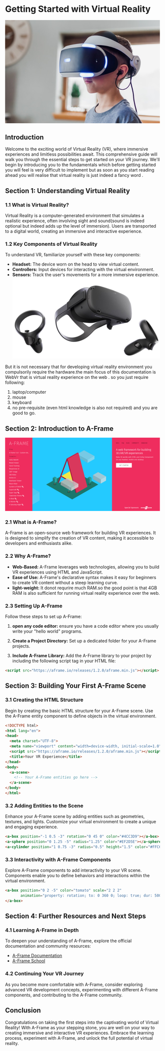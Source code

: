 # Getting Started with Virtual Reality
![person immersed in virtual reality ](vrchild.jpg)


## Introduction

Welcome to the exciting world of Virtual Reality (VR), where immersive experiences and limitless possibilities await. This comprehensive guide will walk you through the essential steps to get started on your VR journey. We'll begin by introducing you to the fundamentals which before getting started you will feel is very difficult to implement but as soon as you start reading ahead you will realise that virtual reality is just indeed a fancy word .
## Section 1: Understanding Virtual Reality

### 1.1 What is Virtual Reality?

Virtual Reality is a computer-generated environment that simulates a realistic experience, often involving sight and sound(sound is indeed optional but indeed adds up the level of immersion). Users are transported to a digital world, creating an immersive and interactive experience.

### 1.2 Key Components of Virtual Reality

To understand VR, familiarize yourself with these key components:

- **Headset:** The device worn on the head to view virtual content.
- **Controllers:** Input devices for interacting with the virtual environment.
- **Sensors:** Track the user's movements for a more immersive experience.
![virtual relaity equipments](image-10.png)


But it is not necessary that for developing virtual reality environment you compulsorily require the hardware.the main focus of this documentation is WebVr that is virtual reality experience on the web . so you just require following:
1. laptop/computer
2. mouse 
3. keyboard 
4. no pre-requisite (even html knowledge is also not required)
and you are good to go.

## Section 2: Introduction to A-Frame
![A-frame webpage](image-9.png)

### 2.1 What is A-Frame?

A-Frame is an open-source web framework for building VR experiences. It is designed to simplify the creation of VR content, making it accessible to developers and enthusiasts alike.

### 2.2 Why A-Frame?

- **Web-Based:** A-Frame leverages web technologies, allowing you to build VR experiences using HTML and JavaScript.
- **Ease of Use:** A-Frame's declarative syntax makes it easy for beginners to create VR content without a steep learning curve.
- **light-weight:** It donot requrire much RAM.so the good point is that 4GB RAM is also sufficient for running virtual reality experience over the web.
### 2.3 Setting Up A-Frame

Follow these steps to set up A-Frame:

1. **open any code editor:** ensure you have a code editor where you usually write your "hello world" programs.

2. **Create a Project Directory:** Set up a dedicated folder for your A-Frame projects.

3. **Include A-Frame Library:** Add the A-Frame library to your project by including the following script tag in your HTML file:

```html
<script src="https://aframe.io/releases/1.2.0/aframe.min.js"></script>
```

## Section 3: Building Your First A-Frame Scene

### 3.1 Creating the HTML Structure

Begin by creating the basic HTML structure for your A-Frame scene. Use the A-Frame entity component to define objects in the virtual environment.

```html
<!DOCTYPE html>
<html lang="en">
<head>
  <meta charset="UTF-8">
  <meta name="viewport" content="width=device-width, initial-scale=1.0">
  <script src="https://aframe.io/releases/1.2.0/aframe.min.js"></script>
  <title>Your VR Experience</title>
</head>
<body>
  <a-scene>
    <!-- Your A-Frame entities go here -->
  </a-scene>
</body>
</html>
```

### 3.2 Adding Entities to the Scene

Enhance your A-Frame scene by adding entities such as geometries, textures, and lights. Customize your virtual environment to create a unique and engaging experience.

```html
<a-box position="-1 0.5 -3" rotation="0 45 0" color="#4CC3D9"></a-box>
<a-sphere position="0 1.25 -5" radius="1.25" color="#EF2D5E"></a-sphere>
<a-cylinder position="1 0.75 -3" radius="0.5" height="1.5" color="#FFC65D"></a-cylinder>
```

### 3.3 Interactivity with A-Frame Components

Explore A-Frame components to add interactivity to your VR scene. Components enable you to define behaviors and interactions within the virtual environment.

```html
<a-box position="0 2 -5" color="tomato" scale="2 2 2" 
       animation="property: rotation; to: 0 360 0; loop: true; dur: 5000">
</a-box>
```

## Section 4: Further Resources and Next Steps

### 4.1 Learning A-Frame in Depth

To deepen your understanding of A-Frame, explore the official documentation and community resources:

- [A-Frame Documentation](https://aframe.io/docs/1.2.0/introduction/)
- [A-Frame School](https://aframe.io/aframe-school/)

### 4.2 Continuing Your VR Journey

As you become more comfortable with A-Frame, consider exploring advanced VR development concepts, experimenting with different A-Frame components, and contributing to the A-Frame community.

## Conclusion

Congratulations on taking the first steps into the captivating world of Virtual Reality! With A-Frame as your stepping stone, you are well on your way to creating immersive and interactive VR experiences. Embrace the learning process, experiment with A-Frame, and unlock the full potential of virtual reality.